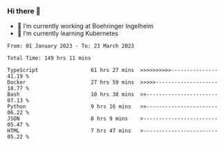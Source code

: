 ### Hi there 👋
- 🔭 I’m currently working at Boehringer Ingelheim
- 🌱 I’m currently learning Kubernetes

 
<!--START_SECTION:waka-->

```text
From: 01 January 2023 - To: 23 March 2023

Total Time: 149 hrs 11 mins

TypeScript                 61 hrs 27 mins  >>>>>>>>>>---------------   41.19 %
Docker                     27 hrs 59 mins  >>>>>--------------------   18.77 %
Bash                       10 hrs 38 mins  >>-----------------------   07.13 %
Python                     9 hrs 16 mins   >>-----------------------   06.22 %
JSON                       8 hrs 9 mins    >------------------------   05.47 %
HTML                       7 hrs 47 mins   >------------------------   05.22 %
```

<!--END_SECTION:waka-->

 
